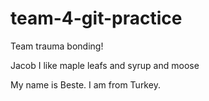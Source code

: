 # team-4-git-practice
Team trauma bonding!

Jacob
I like maple leafs and syrup and moose

My name is Beste.
I am from Turkey.